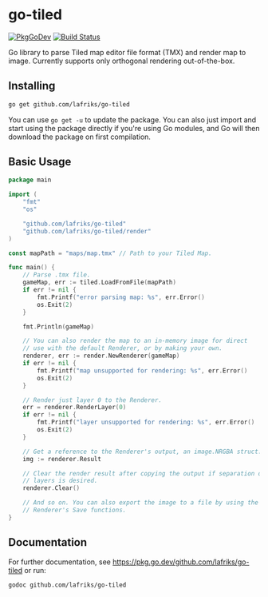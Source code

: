 # go-tiled

[![PkgGoDev](https://pkg.go.dev/badge/github.com/lafriks/go-tiled)](https://pkg.go.dev/github.com/lafriks/go-tiled)
[![Build Status](https://cloud.drone.io/api/badges/lafriks/go-tiled/status.svg?ref=refs/heads/master)](https://cloud.drone.io/lafriks/go-tiled)

Go library to parse Tiled map editor file format (TMX) and render map to image. Currently supports only orthogonal rendering out-of-the-box.

## Installing

```sh
go get github.com/lafriks/go-tiled
```

You can use `go get -u` to update the package. You can also just import and start using the package directly if you're using Go modules, and Go will then download the package on first compilation.

## Basic Usage

```go
package main

import (
    "fmt"
    "os"

    "github.com/lafriks/go-tiled"
    "github.com/lafriks/go-tiled/render"
)

const mapPath = "maps/map.tmx" // Path to your Tiled Map.

func main() {
    // Parse .tmx file.
    gameMap, err := tiled.LoadFromFile(mapPath)
    if err != nil {
        fmt.Printf("error parsing map: %s", err.Error()
        os.Exit(2)
    }

    fmt.Println(gameMap)

    // You can also render the map to an in-memory image for direct
    // use with the default Renderer, or by making your own.
    renderer, err := render.NewRenderer(gameMap)
    if err != nil {
        fmt.Printf("map unsupported for rendering: %s", err.Error()
        os.Exit(2)
    }

    // Render just layer 0 to the Renderer.
    err = renderer.RenderLayer(0)
    if err != nil {
        fmt.Printf("layer unsupported for rendering: %s", err.Error()
        os.Exit(2)
    }

    // Get a reference to the Renderer's output, an image.NRGBA struct.
    img := renderer.Result

    // Clear the render result after copying the output if separation of
    // layers is desired.
    renderer.Clear()

    // And so on. You can also export the image to a file by using the
    // Renderer's Save functions.
}
```

## Documentation

For further documentation, see <https://pkg.go.dev/github.com/lafriks/go-tiled> or run:

```sh
godoc github.com/lafriks/go-tiled
```
